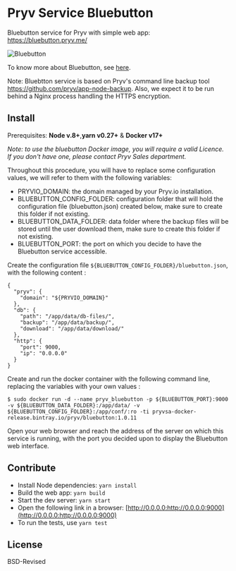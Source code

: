 # Pryv Service Bluebutton

Bluebutton service for Pryv with simple web app: https://bluebutton.pryv.me/

![Bluebutton](http://www.healthit.gov/sites/default/files/consumer_big_blue/bb-logo-215x215.jpg "Bluebutton")

To know more about Bluebutton, see [here](https://www.healthit.gov/patients-families/blue-button/about-blue-button).

Note: Bluebtton service is based on Pryv's command line backup tool 
 https://github.com/pryv/app-node-backup. Also, we expect it to be run behind a Nginx process handling the HTTPS encryption.


## Install

Prerequisites: **Node v.8+**,**yarn v0.27+** & **Docker v17+**

_Note: to use the bluebutton Docker image, you will require a valid Licence.
If you don't have one, please contact Pryv Sales department._

Throughout this procedure, you will have to replace some configuration values, we will refer to them with the following variables:
- PRYVIO_DOMAIN: the domain managed by your Pryv.io installation.
- BLUEBUTTON_CONFIG_FOLDER: configuration folder that will hold the configuration file (bluebutton.json) created below, make sure to create this folder if not existing.
- BLUEBUTTON_DATA_FOLDER: data folder where the backup files will be stored until the user download them, make sure to create this folder if not existing.
- BLUEBUTTON_PORT: the port on which you decide to have the Bluebutton service accessible.

Create the configuration file `${BLUEBUTTON_CONFIG_FOLDER}/bluebutton.json`, with the following content :
```
{
  "pryv": {
    "domain": "${PRYVIO_DOMAIN}"
  },
  "db": {
    "path": "/app/data/db-files/",
    "backup": "/app/data/backup/",
    "download": "/app/data/download/"
  },
  "http": {
    "port": 9000,
    "ip": "0.0.0.0"
  }
}
```

Create and run the docker container with the following command line, replacing the variables with your own values :

```shell
$ sudo docker run -d --name pryv_bluebutton -p ${BLUEBUTTON_PORT}:9000 -v ${BLUEBUTTON_DATA_FOLDER}:/app/data/ -v ${BLUEBUTTON_CONFIG_FOLDER}:/app/conf/:ro -ti pryvsa-docker-release.bintray.io/pryv/bluebutton:1.0.11
```

Open your web browser and reach the address of the server on which this service is running, with the port you decided upon to display the Bluebutton web interface.

## Contribute

- Install Node dependencies: `yarn install`
- Build the web app: `yarn build`
- Start the dev server: `yarn start`
- Open the following link in a browser: [http://0.0.0.0:http://0.0.0.0:9000](http://0.0.0.0:http://0.0.0.0:9000)
- To run the tests, use `yarn test`

## License

BSD-Revised
